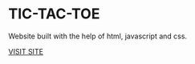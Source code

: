<h1>TIC-TAC-TOE</h1>
<p>Website built with the help of html, javascript and css.</p>
<a href="[https://surpriserh.github.io/for-you.github.io/index](https://github.com/surpriserh/for-you/blob/main/index.html)">VISIT SITE</a>
